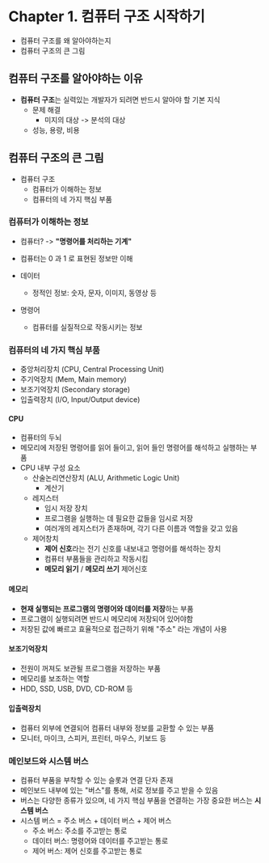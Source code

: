 # Chapter 1. 컴퓨터 구조 시작하기

- 컴퓨터 구조를 왜 알아야하는지
- 컴퓨터 구조의 큰 그림

## 컴퓨터 구조를 알아야하는 이유

- **컴퓨터 구조**는 실력있는 개발자가 되려면 반드시 알아야 할 기본 지식
  - 문제 해결
    - 미지의 대상 -> 분석의 대상
  - 성능, 용량, 비용


## 컴퓨터 구조의 큰 그림

- 컴퓨터 구조
  - 컴퓨터가 이해하는 정보
  - 컴퓨터의 네 가지 핵심 부품

### 컴퓨터가 이해하는 정보

- 컴퓨터? -> **"명령어를 처리하는 기계"**
- 컴퓨터는 0 과 1 로 표현된 정보만 이해

- 데이터
  - 정적인 정보: 숫자, 문자, 이미지, 동영상 등
- 명령어
  - 컴퓨터를 실질적으로 작동시키는 정보


### 컴퓨터의 네 가지 핵심 부품

- 중앙처리장치 (CPU, Central Processing Unit)
- 주기억장치 (Mem, Main memory)
- 보조기억장치 (Secondary storage)
- 입출력장치 (I/O, Input/Output device)

#### CPU

- 컴퓨터의 두뇌
- 메모리에 저장된 명령어를 읽어 들이고, 읽어 들인 명령어를 해석하고 실행하는 부품
- CPU 내부 구성 요소
  - 산술논리연산장치 (ALU, Arithmetic Logic Unit)
    - 계산기
  - 레지스터
    - 임시 저장 장치
    - 프로그램을 실행하는 데 필요한 값들을 임시로 저장
    - 여러개의 레지스터가 존재하며, 각기 다른 이름과 역할을 갖고 있음
  - 제어창치
    - **제어 신호**라는 전기 신호를 내보내고 명령어를 해석하는 장치
    - 컴퓨터 부품들을 관리하고 작동시킴
    - **메모리 읽기** / **메모리 쓰기** 제어신호


#### 메모리

- **현재 실행되는 프로그램의 명령어와 데이터를 저장**하는 부품
- 프로그램이 실행되려면 반드시 메모리에 저장되어 있어야함
- 저장된 값에 빠르고 효율적으로 접근하기 위해 "주소" 라는 개념이 사용


#### 보조기억장치

- 전원이 꺼져도 보관될 프로그램을 저장하는 부품
- 메모리를 보조하는 역할
- HDD, SSD, USB, DVD, CD-ROM 등


#### 입출력장치

- 컴퓨터 외부에 연결되어 컴퓨터 내부와 정보를 교환할 수 있는 부품
- 모니터, 마이크, 스피커, 프린터, 마우스, 키보드 등


### 메인보드와 시스템 버스

- 컴퓨터 부품을 부착할 수 있는 슬롯과 연결 단자 존재
- 메인보드 내부에 있는 "버스"를 통해, 서로 정보를 주고 받을 수 있음
- 버스는 다양한 종류가 있으며, 네 가지 핵심 부품을 연결하는 가장 중요한 버스는 **시스템 버스**
- 시스템 버스 = 주소 버스 + 데이터 버스 + 제어 버스
  - 주소 버스: 주소를 주고받는 통로
  - 데이터 버스: 명령어와 데이터를 주고받는 통로
  - 제어 버스: 제어 신호를 주고받는 통로